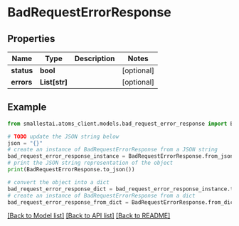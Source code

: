 # BadRequestErrorResponse


## Properties

Name | Type | Description | Notes
------------ | ------------- | ------------- | -------------
**status** | **bool** |  | [optional] 
**errors** | **List[str]** |  | [optional] 

## Example

```python
from smallestai.atoms_client.models.bad_request_error_response import BadRequestErrorResponse

# TODO update the JSON string below
json = "{}"
# create an instance of BadRequestErrorResponse from a JSON string
bad_request_error_response_instance = BadRequestErrorResponse.from_json(json)
# print the JSON string representation of the object
print(BadRequestErrorResponse.to_json())

# convert the object into a dict
bad_request_error_response_dict = bad_request_error_response_instance.to_dict()
# create an instance of BadRequestErrorResponse from a dict
bad_request_error_response_from_dict = BadRequestErrorResponse.from_dict(bad_request_error_response_dict)
```
[[Back to Model list]](../README.md#documentation-for-models) [[Back to API list]](../README.md#documentation-for-api-endpoints) [[Back to README]](../README.md)


